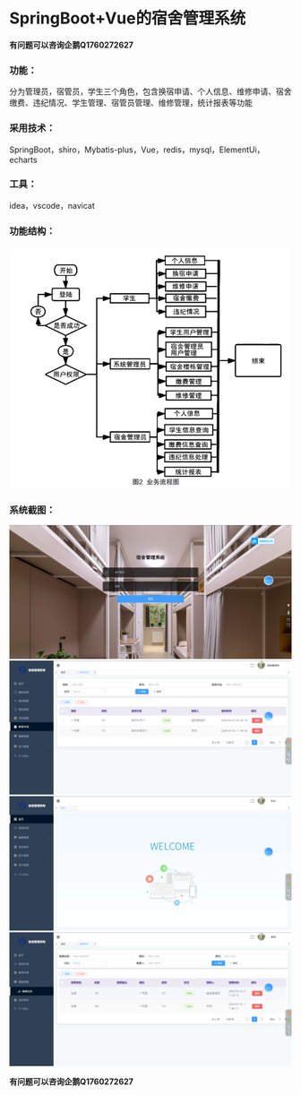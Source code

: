 # SpringBoot+Vue的宿舍管理系统

**有问题可以咨询企鹅Q1760272627** 

### 功能：
分为管理员，宿管员，学生三个角色，包含换宿申请、个人信息、维修申请、宿舍缴费、违纪情况、学生管理、宿管员管理、维修管理，统计报表等功能

### 采用技术：
SpringBoot，shiro，Mybatis-plus，Vue，redis，mysql，ElementUi，echarts

### 工具：
idea，vscode，navicat

### 功能结构：
![功能结构图](img/db2d615b40c432841765cb9572742f7.jpg)

### 系统截图：
![登录](image.png)
![管理员](image1.png)
![宿管员](image2.png)
![学生](image3.png)


**有问题可以咨询企鹅Q1760272627** 
